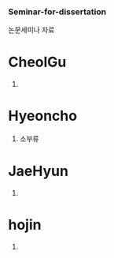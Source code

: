 ### Seminar-for-dissertation ###

논문세미나 자료


  # CheolGu <br>
  1.
  
  # Hyeoncho <br>
  1. 소부류
  
  # JaeHyun <br>
  1.
  
  # hojin <br>
  1.
